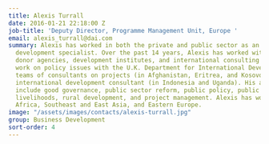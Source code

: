 ```yaml
---
title: Alexis Turrall
date: 2016-01-21 22:18:00 Z
job-title: 'Deputy Director, Programme Management Unit, Europe '
email: alexis_turrall@dai.com
summary: Alexis has worked in both the private and public sector as an international
  development specialist. Over the past 14 years, Alexis has worked with a range of
  donor agencies, development institutes, and international consulting firms, including
  work on policy issues with the U.K. Department for International Development, managing
  teams of consultants on projects (in Afghanistan, Eritrea, and Kosovo), and as an
  international development consultant (in Indonesia and Uganda). His areas of speciality
  include good governance, public sector reform, public policy, public sector management,
  livelihoods, rural development, and project management. Alexis has worked in Sub-Saharan
  Africa, Southeast and East Asia, and Eastern Europe.
image: "/assets/images/contacts/alexis-turrall.jpg"
group: Business Development
sort-order: 4
---
```


